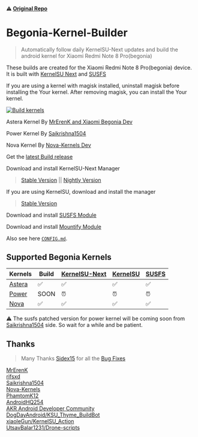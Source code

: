#### ⚠️ [Original Repo](https://github.com/PhamtomK12/Android-Kernel-Builder)
# Begonia-Kernel-Builder
> Automatically follow daily KernelSU-Next updates and build the android kernel for Xiaomi Redmi Note 8 Pro(begonia)

These builds are created for the Xiaomi Redmi Note 8 Pro(begonia) device. It is built with [KernelSU Next](https://github.com/rifsxd/KernelSU-Next) and [SUSFS](https://gitlab.com/simonpunk/susfs4ksu)

If you are using a kernel with magisk installed, uninstall magisk before installing the Your kernel. After removing magisk, you can install the Your kernel.

[![Build kernels](https://github.com/cvnertnc/Begonia-Kernel-Builder/actions/workflows/ci.yml/badge.svg?event=workflow_dispatch)](https://github.com/cvnertnc/Begonia-Kernel-Builder/actions/workflows/ci.yml)

Astera Kernel By [MrErenK and Xiaomi Begonia Dev](https://github.com/xiaomi-begonia-dev/android_kernel_xiaomi_mt6785)

Power Kernel By [Saikrishna1504](https://github.com/Saikrishna1504/kernel_xiaomi_mt6785)

Nova Kernel By [Nova-Kernels Dev](https://github.com/Nova-Kernels/kernel_xiaomi_mt6785)

Get the [latest Build release](https://github.com/cvnertnc/Begonia-Kernel-Builder/releases/latest)

Download and install KernelSU-Next Manager
> [Stable Version](https://github.com/rifsxd/KernelSU-Next/releases/latest) || [Nightly Version](https://nightly.link/rifsxd/KernelSU-Next/workflows/build-manager/next/manager)

If you are using KernelSU, download and install the manager
> [Stable Version](https://github.com/rsuntk/kernelsu/releases/latest)

Download and install [SUSFS Module](https://github.com/sidex15/susfs4ksu-module/releases/latest)

Download and install [Mountify Module](https://github.com/backslashxx/mountify?tab=readme-ov-file#links)

Also see here [`CONFIG.md`](./CONFIG.md).

## Supported Begonia Kernels
| Kernels | Build | [KernelSU-Next](https://github.com/rifsxd/KernelSU-Next) | [KernelSU](https://github.com/rsuntk/kernelsu) | [SUSFS](https://gitlab.com/simonpunk/susfs4ksu) |
|---------|-------|--------------|----------|-------|
| [Astera](https://github.com/xiaomi-begonia-dev/android_kernel_xiaomi_mt6785) | ✅ | ✅ | ✅ | ✅ |
| [Power](https://github.com/Saikrishna1504/kernel_xiaomi_mt6785) | SOON | ⏰ | ⏰ | ⏰ |
| [Nova](https://github.com/Nova-Kernels/kernel_xiaomi_mt6785) | ✅ | ✅ | ✅ | ✅ |

⚠️ The susfs patched version for power kernel will be coming soon from [Saikrishna1504](https://github.com/Saikrishna1504) side. So wait for a while and be patient.

## Thanks
  
> Many Thanks [Sidex15](https://github.com/sidex15) for all the [Bug Fixes](https://github.com/cvnertnc/Begonia-Kernel-Builder/commit/a6aad58fa292b0fab54199ab4f982c286b35cb6d)

[MrErenK](https://github.com/MrErenK)  
[rifsxd](https://github.com/rifsxd)  
[Saikrishna1504](https://github.com/Saikrishna1504)  
[Nova-Kernels](https://github.com/Nova-Kernels)  
[PhamtomK12](https://github.com/PhamtomK12)  
[AndroidHQ254](https://github.com/AndroidHQ254)  
[AKR Android Developer Community](https://www.akr-developers.com/)  
[DogDayAndroid/KSU_Thyme_BuildBot](https://github.com/DogDayAndroid/KSU_Thyme_BuildBot)  
[xiaoleGun/KernelSU_Action](https://github.com/xiaoleGun/KernelSU_Action)  
[UtsavBalar1231/Drone-scripts](https://github.com/UtsavBalar1231/Drone-scripts)  
